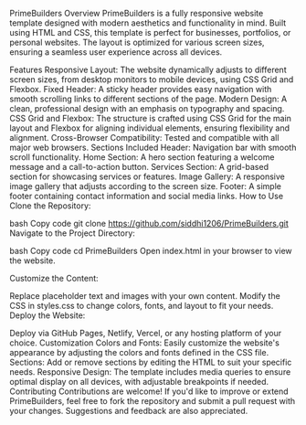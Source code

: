 PrimeBuilders
Overview
PrimeBuilders is a fully responsive website template designed with modern aesthetics and functionality in mind. Built using HTML and CSS, this template is perfect for businesses, portfolios, or personal websites. The layout is optimized for various screen sizes, ensuring a seamless user experience across all devices.

Features
Responsive Layout: The website dynamically adjusts to different screen sizes, from desktop monitors to mobile devices, using CSS Grid and Flexbox.
Fixed Header: A sticky header provides easy navigation with smooth scrolling links to different sections of the page.
Modern Design: A clean, professional design with an emphasis on typography and spacing.
CSS Grid and Flexbox: The structure is crafted using CSS Grid for the main layout and Flexbox for aligning individual elements, ensuring flexibility and alignment.
Cross-Browser Compatibility: Tested and compatible with all major web browsers.
Sections Included
Header: Navigation bar with smooth scroll functionality.
Home Section: A hero section featuring a welcome message and a call-to-action button.
Services Section: A grid-based section for showcasing services or features.
Image Gallery: A responsive image gallery that adjusts according to the screen size.
Footer: A simple footer containing contact information and social media links.
How to Use
Clone the Repository:

bash
Copy code
git clone https://github.com/siddhi1206/PrimeBuilders.git
Navigate to the Project Directory:

bash
Copy code
cd PrimeBuilders
Open index.html in your browser to view the website.

Customize the Content:

Replace placeholder text and images with your own content.
Modify the CSS in styles.css to change colors, fonts, and layout to fit your needs.
Deploy the Website:

Deploy via GitHub Pages, Netlify, Vercel, or any hosting platform of your choice.
Customization
Colors and Fonts: Easily customize the website's appearance by adjusting the colors and fonts defined in the CSS file.
Sections: Add or remove sections by editing the HTML to suit your specific needs.
Responsive Design: The template includes media queries to ensure optimal display on all devices, with adjustable breakpoints if needed.
Contributing
Contributions are welcome! If you'd like to improve or extend PrimeBuilders, feel free to fork the repository and submit a pull request with your changes. Suggestions and feedback are also appreciated.
